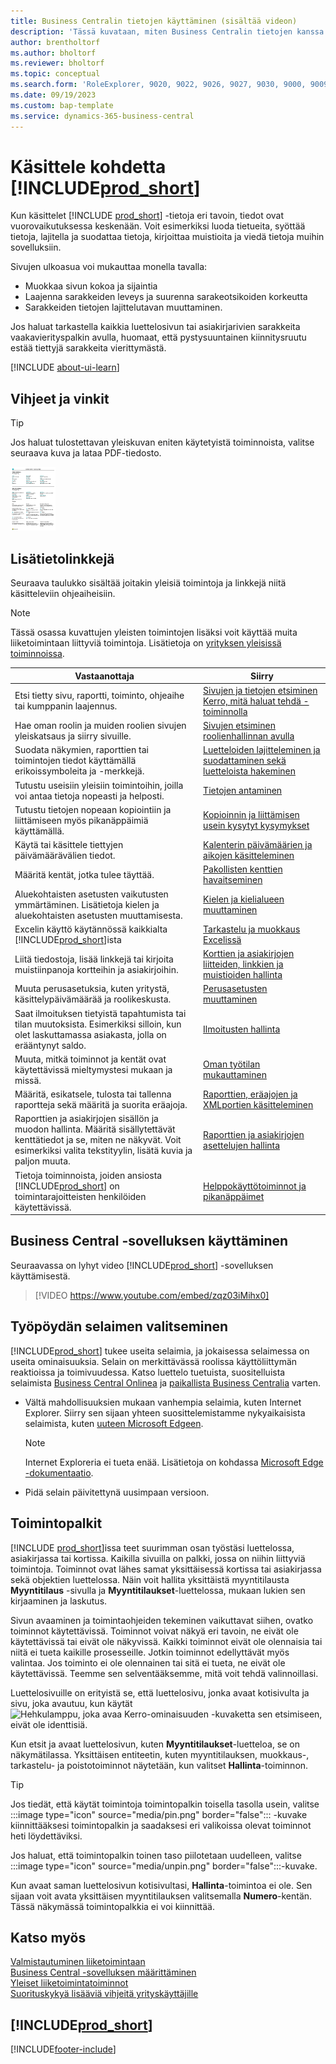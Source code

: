 ```yaml
---
title: Business Centralin tietojen käyttäminen (sisältää videon)
description: 'Tässä kuvataan, miten Business Centralin tietojen kanssa käytetään vuorovaikutusta.'
author: brentholtorf
ms.author: bholtorf
ms.reviewer: bholtorf
ms.topic: conceptual
ms.search.form: 'RoleExplorer, 9020, 9022, 9026, 9027, 9030, 9000, 9009, 9004, 9005, 9024, 9006, 9007, 9010, 9016, 9017'
ms.date: 09/19/2023
ms.custom: bap-template
ms.service: dynamics-365-business-central
---
```

# <a name="work-with-"></a>Käsittele kohdetta [!INCLUDE[prod_short](includes/prod_short.md)]

Kun käsittelet [!INCLUDE [prod_short](includes/prod_short.md)] -tietoja eri tavoin, tiedot ovat vuorovaikutuksessa keskenään. Voit esimerkiksi luoda tietueita, syöttää tietoja, lajitella ja suodattaa tietoja, kirjoittaa muistioita ja viedä tietoja muihin sovelluksiin.

Sivujen ulkoasua voi mukauttaa monella tavalla: 

* Muokkaa sivun kokoa ja sijaintia
* Laajenna sarakkeiden leveys ja suurenna sarakeotsikoiden korkeutta
* Sarakkeiden tietojen lajittelutavan muuttaminen. 

Jos haluat tarkastella kaikkia luettelosivun tai asiakirjarivien sarakkeita vaakavierityspalkin avulla, huomaat, että pystysuuntainen kiinnitysruutu estää tiettyjä sarakkeita vierittymästä.

[!INCLUDE [about-ui-learn](includes/about-ui-learn.md)]

## <a name="tips-and-tricks"></a><a name="cheatsheet"></a>Vihjeet ja vinkit

> [!TIP]
> Jos haluat tulostettavan yleiskuvan eniten käytetyistä toiminnoista, valitse seuraava kuva ja lataa PDF-tiedosto.
>
> [ ![PDF-tiedoston kuvake.](media/cheat_sheet_inline.png) ](media/cheat_sheet.pdf "PDF-tiedoston avaava kuvake")

## <a name="links-to-learn-more"></a>Lisätietolinkkejä

Seuraava taulukko sisältää joitakin yleisiä toimintoja ja linkkejä niitä käsitteleviin ohjeaiheisiin.

> [!NOTE]
> Tässä osassa kuvattujen yleisten toimintojen lisäksi voit käyttää muita liiketoimintaan liittyviä toimintoja. Lisätietoja on [yrityksen yleisissä toiminnoissa](ui-across-business-areas.md).

| Vastaanottaja  | Siirry |
| --- | --- |
|Etsi tietty sivu, raportti, toiminto, ohjeaihe tai kumppanin laajennus. |[Sivujen ja tietojen etsiminen Kerro, mitä haluat tehdä -toiminnolla](ui-search.md) |
|Hae oman roolin ja muiden roolien sivujen yleiskatsaus ja siirry sivuille.|[Sivujen etsiminen roolienhallinnan avulla](ui-role-explorer.md)|
|Suodata näkymien, raporttien tai toimintojen tiedot käyttämällä erikoissymboleita ja -merkkejä. |[Luetteloiden lajitteleminen ja suodattaminen sekä luetteloista hakeminen](ui-enter-criteria-filters.md) |
|Tutustu useisiin yleisiin toimintoihin, joilla voi antaa tietoja nopeasti ja helposti.|[Tietojen antaminen](ui-enter-data.md)|
|Tutustu tietojen nopeaan kopiointiin ja liittämiseen myös pikanäppäimiä käyttämällä.|[Kopioinnin ja liittämisen usein kysytyt kysymykset](faq-copy-paste.yml)|
|Käytä tai käsittele tiettyjen päivämäärävälien tiedot. |[Kalenterin päivämäärien ja aikojen käsitteleminen](ui-enter-date-ranges.md) |
|Määritä kentät, jotka tulee täyttää. |[Pakollisten kenttien havaitseminen](ui-mandatory-fields.md) |
|Aluekohtaisten asetusten vaikutusten ymmärtäminen. Lisätietoja kielen ja aluekohtaisten asetusten muuttamisesta.|[Kielen ja kielialueen muuttaminen](about-locale-language.md)|
|Excelin käyttö käytännössä kaikkialta [!INCLUDE[prod_short](includes/prod_short.md)]ista|[Tarkastelu ja muokkaus Excelissä](across-work-with-excel.md)|
|Liitä tiedostoja, lisää linkkejä tai kirjoita muistiinpanoja kortteihin ja asiakirjoihin.|[Korttien ja asiakirjojen liitteiden, linkkien ja muistioiden hallinta](ui-how-add-link-to-record.md)|
|Muuta perusasetuksia, kuten yritystä, käsittelypäivämäärää ja roolikeskusta. |[Perusasetusten muuttaminen](ui-change-basic-settings.md) |
|Saat ilmoituksen tietyistä tapahtumista tai tilan muutoksista. Esimerkiksi silloin, kun olet laskuttamassa asiakasta, jolla on erääntynyt saldo.|[Ilmoitusten hallinta](ui-smart-notifications.md)|
|Muuta, mitkä toiminnot ja kentät ovat käytettävissä mieltymystesi mukaan ja missä.|[Oman työtilan mukauttaminen](ui-personalization-user.md) |
|Määritä, esikatsele, tulosta tai tallenna raportteja sekä määritä ja suorita eräajoja.|[Raporttien, eräajojen ja XMLportien käsitteleminen](ui-work-report.md)|
|Raporttien ja asiakirjojen sisällön ja muodon hallinta. Määritä sisällytettävät kenttätiedot ja se, miten ne näkyvät. Voit esimerkiksi valita tekstityylin, lisätä kuvia ja paljon muuta.|[Raporttien ja asiakirjojen asettelujen hallinta](ui-manage-report-layouts.md) |
|Tietoja toiminnoista, joiden ansiosta [!INCLUDE[prod_short](includes/prod_short.md)] on toimintarajoitteisten henkilöiden käytettävissä.|[Helppokäyttötoiminnot ja pikanäppäimet](ui-accessibility.md)|

## <a name="getting-around-in-business-central"></a>Business Central -sovelluksen käyttäminen

Seuraavassa on lyhyt video [!INCLUDE[prod_short](includes/prod_short.md)] -sovelluksen käyttämisestä.

> [!VIDEO https://www.youtube.com/embed/zqz03iMihx0]

## <a name="choosing-a-desktop-browser"></a>Työpöydän selaimen valitseminen

[!INCLUDE[prod_short](includes/prod_short.md)] tukee useita selaimia, ja jokaisessa selaimessa on useita ominaisuuksia. Selain on merkittävässä roolissa käyttöliittymän reaktioissa ja toimivuudessa. Katso luettelo tuetuista, suositelluista selaimista [Business Central Onlinea](./product-requirements.md) ja [paikallista Business Centralia](/dynamics365/business-central/dev-itpro/deployment/system-requirement-business-central-v15) varten.

- Vältä mahdollisuuksien mukaan vanhempia selaimia, kuten Internet Explorer. Siirry sen sijaan yhteen suosittelemistamme nykyaikaisista selaimista, kuten [uuteen Microsoft Edgeen](https://www.microsoft.com/edge/).  

    > [!NOTE]
    > Internet Exploreria ei tueta enää. Lisätietoja on kohdassa [Microsoft Edge -dokumentaatio](https://support.microsoft.com/hub/4337664/microsoft-edge-help).
- Pidä selain päivitettynä uusimpaan versioon.

## <a name="action-bars"></a>Toimintopalkit

[!INCLUDE [prod_short](includes/prod_short.md)]issa teet suurimman osan työstäsi luettelossa, asiakirjassa tai kortissa. Kaikilla sivuilla on palkki, jossa on niihin liittyviä toimintoja. Toiminnot ovat lähes samat yksittäisessä kortissa tai asiakirjassa sekä objektien luettelossa. Näin voit hallita yksittäistä myyntitilausta **Myyntitilaus** -sivulla ja **Myyntitilaukset**-luettelossa, mukaan lukien sen kirjaaminen ja laskutus.  

Sivun avaaminen ja toimintaohjeiden tekeminen vaikuttavat siihen, ovatko toiminnot käytettävissä. Toiminnot voivat näkyä eri tavoin, ne eivät ole käytettävissä tai eivät ole näkyvissä. Kaikki toiminnot eivät ole olennaisia tai niitä ei tueta kaikille prosesseille. Jotkin toiminnot edellyttävät myös valintaa. Jos toiminto ei ole olennainen tai sitä ei tueta, ne eivät ole käytettävissä. Teemme sen selventääksemme, mitä voit tehdä valinnoillasi.

Luettelosivuille on erityistä se, että luettelosivu, jonka avaat kotisivulta ja sivu, joka avautuu, kun käytät ![Hehkulamppu, joka avaa Kerro-ominaisuuden](media/ui-search/search_small.png "Kerro, mitä haluat tehdä") -kuvaketta sen etsimiseen, eivät ole identtisiä.  

Kun etsit ja avaat luettelosivun, kuten **Myyntitilaukset**-luetteloa, se on näkymätilassa. Yksittäisen entiteetin, kuten myyntitilauksen, muokkaus-, tarkastelu- ja poistotoiminnot näytetään, kun valitset **Hallinta**-toiminnon.  

> [!TIP]
> Jos tiedät, että käytät toimintoja toimintopalkin toisella tasolla usein, valitse :::image type="icon" source="media/pin.png" border="false"::: -kuvake kiinnittääksesi toimintopalkin ja saadaksesi eri valikoissa olevat toiminnot heti löydettäviksi.
>
> Jos haluat, että toimintopalkin toinen taso piilotetaan uudelleen, valitse :::image type="icon" source="media/unpin.png" border="false":::-kuvake.

Kun avaat saman luettelosivun kotisivultasi, **Hallinta**-toimintoa ei ole. Sen sijaan voit avata yksittäisen myyntitilauksen valitsemalla **Numero**-kentän. Tässä näkymässä toimintopalkkia ei voi kiinnittää.  

## <a name="see-also"></a>Katso myös

[Valmistautuminen liiketoimintaan](ui-get-ready-business.md)  
[Business Central -sovelluksen määrittäminen](setup.md)  
[Yleiset liiketoimintatoiminnot](ui-across-business-areas.md)  
[Suorituskykyä lisääviä vihjeitä yrityskäyttäjille](/dynamics365/business-central/dev-itpro/performance/performance-users?toc=/dynamics365/business-central/toc.json)

## [!INCLUDE[prod_short](includes/free_trial_md.md)]

[!INCLUDE[footer-include](includes/footer-banner.md)]
